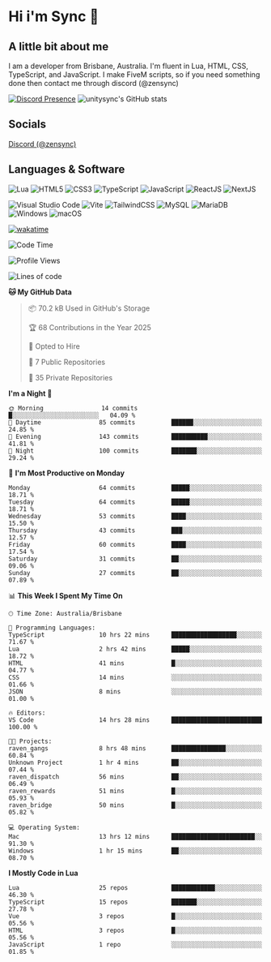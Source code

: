 # Hi i'm Sync 👋

## A little bit about me
I am a developer from Brisbane, Australia. I'm fluent in Lua, HTML, CSS, TypeScript, and JavaScript. I make FiveM scripts, so if you need something done then contact me through discord (@zensync)

[![Discord Presence](https://lanyard.cnrad.dev/api/265742868587479050)](https://discord.com/users/265742868587479050)
![unitysync's GitHub stats](https://github-readme-stats.vercel.app/api?username=unitysync&show_icons=true&theme=ambient_gradient)

## Socials
<p><a href="https://discord.com/users/265742868587479050">Discord (@zensync)</a></p>

## Languages & Software
![Lua](https://img.shields.io/badge/lua-%232C2D72.svg?style=for-the-badge&logo=lua&logoColor=white) ![HTML5](https://img.shields.io/badge/html5-%23E34F26.svg?style=for-the-badge&logo=html5&logoColor=white) ![CSS3](https://img.shields.io/badge/css3-%231572B6.svg?style=for-the-badge&logo=css3&logoColor=white) ![TypeScript](https://img.shields.io/badge/TypeScript-3178C6?logo=typescript&logoColor=fff&style=for-the-badge) ![JavaScript](https://img.shields.io/badge/javascript-%23323330.svg?style=for-the-badge&logo=javascript&logoColor=%23F7DF1E) ![ReactJS](https://shields.io/badge/react-black?logo=react&style=for-the-badge) ![NextJS](https://img.shields.io/badge/next.js-000000?style=for-the-badge&logo=nextdotjs&logoColor=white)

![Visual Studio Code](https://custom-icon-badges.demolab.com/badge/Visual%20Studio%20Code-0078d7.svg?logo=vsc&logoColor=white&style=for-the-badge) ![Vite](https://img.shields.io/badge/Vite-646CFF?style=for-the-badge&logo=Vite&logoColor=white) ![TailwindCSS](https://img.shields.io/badge/tailwindcss-%2338B2AC.svg?style=for-the-badge&logo=tailwind-css&logoColor=white) ![MySQL](https://img.shields.io/badge/MySQL-4479A1?style=for-the-badge&logo=mysql&logoColor=white) ![MariaDB](https://img.shields.io/badge/MariaDB-003545?style=for-the-badge&logo=mariadb&logoColor=white) ![Windows](https://custom-icon-badges.demolab.com/badge/Windows-0078D6?logo=windows11&logoColor=white&style=for-the-badge) ![macOS](https://img.shields.io/badge/macOS-000000?logo=apple&logoColor=F0F0F0&style=for-the-badge)

[![wakatime](https://wakatime.com/badge/user/018c590e-972a-4f9d-bbc0-f77a1b8e8227.svg?style=for-the-badge)](https://wakatime.com/@unitysync)

<!--START_SECTION:waka-->
![Code Time](http://img.shields.io/badge/Code%20Time-348%20hrs%2019%20mins-blue)

![Profile Views](http://img.shields.io/badge/Profile%20Views-86-blue)

![Lines of code](https://img.shields.io/badge/From%20Hello%20World%20I%27ve%20Written-369.9%20thousand%20lines%20of%20code-blue)

**🐱 My GitHub Data** 

> 📦 70.2 kB Used in GitHub's Storage 
 > 
> 🏆 68 Contributions in the Year 2025
 > 
> 💼 Opted to Hire
 > 
> 📜 7 Public Repositories 
 > 
> 🔑 35 Private Repositories 
 > 
**I'm a Night 🦉** 

```text
🌞 Morning                14 commits          █░░░░░░░░░░░░░░░░░░░░░░░░   04.09 % 
🌆 Daytime                85 commits          ██████░░░░░░░░░░░░░░░░░░░   24.85 % 
🌃 Evening                143 commits         ██████████░░░░░░░░░░░░░░░   41.81 % 
🌙 Night                  100 commits         ███████░░░░░░░░░░░░░░░░░░   29.24 % 
```
📅 **I'm Most Productive on Monday** 

```text
Monday                   64 commits          █████░░░░░░░░░░░░░░░░░░░░   18.71 % 
Tuesday                  64 commits          █████░░░░░░░░░░░░░░░░░░░░   18.71 % 
Wednesday                53 commits          ████░░░░░░░░░░░░░░░░░░░░░   15.50 % 
Thursday                 43 commits          ███░░░░░░░░░░░░░░░░░░░░░░   12.57 % 
Friday                   60 commits          ████░░░░░░░░░░░░░░░░░░░░░   17.54 % 
Saturday                 31 commits          ██░░░░░░░░░░░░░░░░░░░░░░░   09.06 % 
Sunday                   27 commits          ██░░░░░░░░░░░░░░░░░░░░░░░   07.89 % 
```


📊 **This Week I Spent My Time On** 

```text
🕑︎ Time Zone: Australia/Brisbane

💬 Programming Languages: 
TypeScript               10 hrs 22 mins      ██████████████████░░░░░░░   71.67 % 
Lua                      2 hrs 42 mins       █████░░░░░░░░░░░░░░░░░░░░   18.72 % 
HTML                     41 mins             █░░░░░░░░░░░░░░░░░░░░░░░░   04.77 % 
CSS                      14 mins             ░░░░░░░░░░░░░░░░░░░░░░░░░   01.66 % 
JSON                     8 mins              ░░░░░░░░░░░░░░░░░░░░░░░░░   01.00 % 

🔥 Editors: 
VS Code                  14 hrs 28 mins      █████████████████████████   100.00 % 

🐱‍💻 Projects: 
raven_gangs              8 hrs 48 mins       ███████████████░░░░░░░░░░   60.84 % 
Unknown Project          1 hr 4 mins         ██░░░░░░░░░░░░░░░░░░░░░░░   07.44 % 
raven_dispatch           56 mins             ██░░░░░░░░░░░░░░░░░░░░░░░   06.49 % 
raven_rewards            51 mins             █░░░░░░░░░░░░░░░░░░░░░░░░   05.93 % 
raven_bridge             50 mins             █░░░░░░░░░░░░░░░░░░░░░░░░   05.82 % 

💻 Operating System: 
Mac                      13 hrs 12 mins      ███████████████████████░░   91.30 % 
Windows                  1 hr 15 mins        ██░░░░░░░░░░░░░░░░░░░░░░░   08.70 % 
```

**I Mostly Code in Lua** 

```text
Lua                      25 repos            ████████████░░░░░░░░░░░░░   46.30 % 
TypeScript               15 repos            ███████░░░░░░░░░░░░░░░░░░   27.78 % 
Vue                      3 repos             █░░░░░░░░░░░░░░░░░░░░░░░░   05.56 % 
HTML                     3 repos             █░░░░░░░░░░░░░░░░░░░░░░░░   05.56 % 
JavaScript               1 repo              ░░░░░░░░░░░░░░░░░░░░░░░░░   01.85 % 
```




<!--END_SECTION:waka-->
